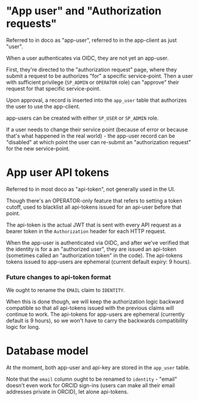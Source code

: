 
# "App user" and "Authorization requests"

Referred to in doco as "app-user", referred to in the app-client as just "user".

When a user authenticates via OIDC, they are not yet an app-user.

First, they're directed to the "authorization request" page, where they submit
a request to be authorizes "for" a specific service-point.  Then a user with 
sufficient privilege (`SP_ADMIN` or `OPERATOR` role) can "approve" their 
request for that specific service-point.

Upon approval, a record is inserted into the `app_user` table that authorizes
the user to use the app-client.

app-users can be created with either `SP_USER` or `SP_ADMIN` role.

If a user needs to change their service point (because of error or because 
that's what happened in the real world) - the app-user record  can be "disabled"
at which point the user can re-submit an "authorization request" for the new
service-point.


# App user API tokens

Referred to in most doco as "api-token", not generally used in the UI.

Though there's an OPERATOR-only feature that refers to setting a token cutoff, 
used to blacklist all api-tokens issued for an api-user before that point.

The api-token is the actual JWT that is sent with every API request as a
bearer token in the `Authorization` header for each HTTP request.

When the app-user is authenticated via OIDC, and after we've verified that the
identity is for a an "authorized user", they are issued an api-token (sometimes
called an "authorization token" in the code).  The api-tokens tokens issued 
to app-users are ephemeral (current default expiry: 9 hours).


### Future changes to api-token format

We ought to rename the `EMAIL` claim to `IDENTITY`.

When this is done though, we will keep the authorization logic backward
compatible so that all api-tokens issued with the previous claims will
continue to work.  The api-tokens for app-users are ephemeral (currently 
default is 9 hours), so we won't have to carry the backwards compatibility 
logic for long.


# Database model

At the moment, both app-user and api-key are stored in the `app_user` table.

Note that the `email` column ought to be renamed to `identity` - "email"
doesn't even work for ORCID sign-ins (users can make all their email
addresses private in ORCID), let alone api-tokens. 


